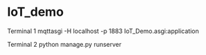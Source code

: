 # IoT_demo

Terminal 1
mqttasgi -H localhost -p 1883 IoT_Demo.asgi:application

Terminal 2
python manage.py runserver